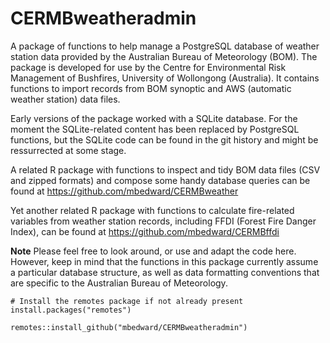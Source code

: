 # CERMBweatheradmin

A package of functions to help manage a PostgreSQL database of weather station
data provided by the Australian Bureau of Meteorology (BOM). The package is 
developed for use by the Centre for Environmental Risk Management of Bushfires,
University of Wollongong (Australia). It contains functions to import records
from BOM synoptic and AWS (automatic weather station) data files.

Early versions of the package worked with a SQLite database. For the moment the
SQLite-related content has been replaced by PostgreSQL functions, but the SQLite
code can be found in the git history and might be ressurrected at some stage.

A related R package with functions to inspect and tidy BOM data files (CSV and 
zipped formats) and compose some handy database queries can be found at 
https://github.com/mbedward/CERMBweather

Yet another related R package with functions to calculate fire-related variables
from weather station records, including FFDI (Forest Fire Danger Index), can be
found at https://github.com/mbedward/CERMBffdi

**Note** Please feel free to look around, or use and adapt the code here. However,
keep in mind that the functions in this package currently assume a particular database 
structure, as well as data formatting conventions that are specific to the 
Australian Bureau of Meteorology.

```
# Install the remotes package if not already present
install.packages("remotes")

remotes::install_github("mbedward/CERMBweatheradmin")

```
